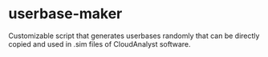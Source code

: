 # userbase-maker
Customizable script that generates userbases randomly that can be directly copied and used in .sim files of CloudAnalyst software.
